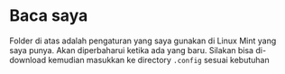 # Baca saya
Folder di atas adalah pengaturan yang saya gunakan di Linux Mint yang saya punya. Akan diperbaharui ketika ada yang baru. Silakan bisa di-download kemudian masukkan ke directory `.config` sesuai kebutuhan

